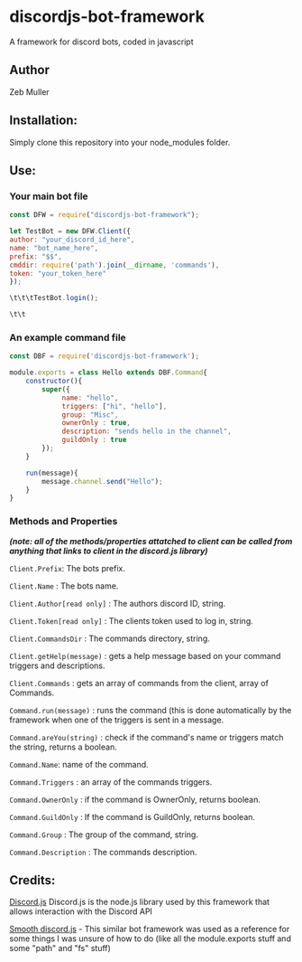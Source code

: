 # discordjs-bot-framework
A framework for discord bots, coded in javascript

## Author
Zeb Muller

## Installation:
Simply clone this repository into your node_modules folder.

## Use:

### Your main bot file
```javascript
const DFW = require("discordjs-bot-framework");

let TestBot = new DFW.Client({
author: "your_discord_id_here",
name: "bot_name_here",
prefix: "$$",
cmddir: require('path').join(__dirname, 'commands'),
token: "your_token_here"
});

\t\t\tTestBot.login();

\t\t
```

### An example command file
```javascript
const DBF = require('discordjs-bot-framework');

module.exports = class Hello extends DBF.Command{
    constructor(){
        super({
             name: "hello",
             triggers: ["hi", "hello"],
             group: "Misc",
             ownerOnly : true,
             description: "sends hello in the channel",
             guildOnly : true
        });
    }

    run(message){
        message.channel.send("Hello");
    }
}

```

### Methods and Properties

 ***(note: all of the methods/properties attatched to client can be called from anything that links to client in the discord.js library)***

`Client.Prefix`: The bots prefix.

`Client.Name` : The bots name.

`Client.Author[read only]` : The authors discord ID, string.

`Client.Token[read only]` : The clients token used to log in, string.

`Client.CommandsDir` : The commands directory, string.

`Client.getHelp(message)` : gets a help message based on your command triggers and descriptions.

`Client.Commands` : gets an array of commands from the client, array of Commands.

`Command.run(message)` : runs the command (this is done automatically by the framework when one of the triggers is sent in a message.

`Command.areYou(string)` : check if the command's name or triggers match the string, returns a boolean.

`Command.Name`: name of the command.

`Command.Triggers` : an array of the commands triggers.

`Command.OwnerOnly` : if the command is OwnerOnly, returns boolean.

`Command.GuildOnly` : If the command is GuildOnly, returns boolean.

`Command.Group` : The group of the command, string.

`Command.Description` : The commands description.
 
## Credits:

[Discord.js](https://discord.js.org/#/) Discord.js is the node.js library used by this framework that allows interaction with the Discord API

[Smooth discord.js](https://github.com/KyeNormanGill/smooth-discord.js) - This similar bot framework was used as a reference for some things I was unsure of how to do (like all the module.exports stuff and some "path" and "fs" stuff)
